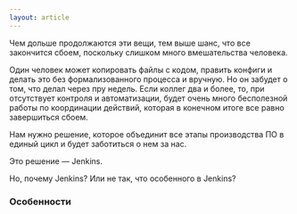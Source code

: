 ```yaml
---
layout: article
---
```


Чем дольше продолжаются эти вещи, тем выше шанс, что все закончится сбоем, поскольку слишком много вмешательства человека. 

Один человек может копировать файлы с кодом, править конфиги и делать это без формализованного процесса и вручную. Но он забудет о том, что делал через пру недель. Если коллег два и более, то, при отсутствует контроля и автоматизации, будет очень много бесполезной работы по координации действий, которая в конечном итоге все равно завершиться сбоем.

Нам нужно решение, которое объединит все этапы производства ПО в единый цикл и будет заботиться о нем за нас.

Это решение — Jenkins.

Но, почему Jenkins? Или не так, что особенного в Jenkins?

### Особенности

